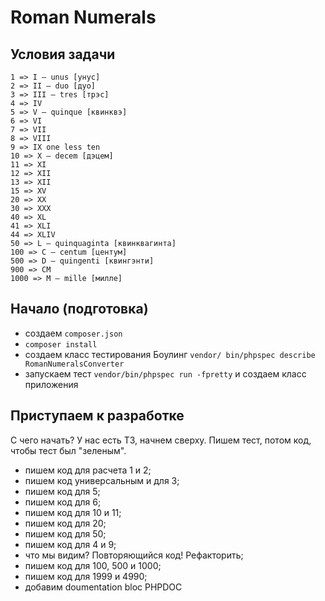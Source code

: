 # Roman Numerals

## Условия задачи

```
1 => I — unus [унус]
2 => II — duo [дуо]
3 => III — tres [трэс]
4 => IV
5 => V — quinque [квинквэ]
6 => VI
7 => VII
8 => VIII
9 => IX one less ten
10 => X — decem [дэцем]
11 => XI
12 => XII
13 => XII
15 => XV
20 => XX
30 => XXX
40 => XL
41 => XLI
44 => XLIV
50 => L — quinquaginta [квинквагинта]
100 => C — centum [центум]
500 => D — quingenti [квингэнти]
900 => CM
1000 => M — mille [милле]
```

## Начало (подготовка)

- создаем `composer.json`
- `composer install`
- создаем класс тестирования Боулинг `vendor/ bin/phpspec describe RomanNumeralsConverter`
- запускаем тест `vendor/bin/phpspec run -fpretty` и создаем класс приложения

## Приступаем к разработке

С чего начать? У нас есть ТЗ, начнем сверху. Пишем тест, потом код, чтобы тест был "зеленым".
- пишем код для расчета 1 и 2;
- пишем код универсальным и для 3;
- пишем код для 5;
- пишем код для 6;
- пишем код для 10 и 11;
- пишем код для 20;
- пишем код для 50;
- пишем код для 4 и 9;
- что мы видим? Повторяющийся код! Рефакторить;
- пишем код для 100, 500 и 1000;
- пишем код для 1999 и 4990;
- добавим doumentation bloc PHPDOC

